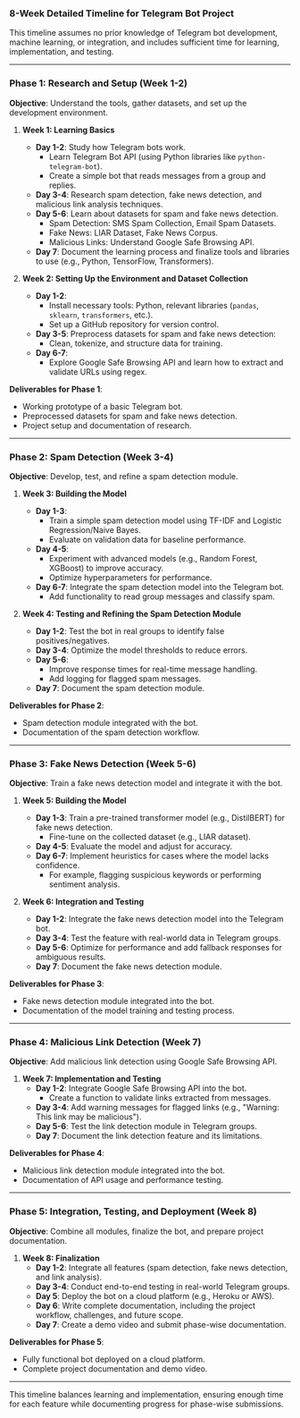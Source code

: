 ### **8-Week Detailed Timeline for Telegram Bot Project**

This timeline assumes no prior knowledge of Telegram bot development, machine learning, or integration, and includes sufficient time for learning, implementation, and testing.

---

### **Phase 1: Research and Setup (Week 1-2)**

**Objective**: Understand the tools, gather datasets, and set up the development environment.

1. **Week 1: Learning Basics**
    
    - **Day 1-2**: Study how Telegram bots work.
        - Learn Telegram Bot API (using Python libraries like `python-telegram-bot`).
        - Create a simple bot that reads messages from a group and replies.
    - **Day 3-4**: Research spam detection, fake news detection, and malicious link analysis techniques.
    - **Day 5-6**: Learn about datasets for spam and fake news detection.
        - Spam Detection: SMS Spam Collection, Email Spam Datasets.
        - Fake News: LIAR Dataset, Fake News Corpus.
        - Malicious Links: Understand Google Safe Browsing API.
    - **Day 7**: Document the learning process and finalize tools and libraries to use (e.g., Python, TensorFlow, Transformers).
2. **Week 2: Setting Up the Environment and Dataset Collection**
    
    - **Day 1-2**:
        - Install necessary tools: Python, relevant libraries (`pandas`, `sklearn`, `transformers`, etc.).
        - Set up a GitHub repository for version control.
    - **Day 3-5**: Preprocess datasets for spam and fake news detection:
        - Clean, tokenize, and structure data for training.
    - **Day 6-7**:
        - Explore Google Safe Browsing API and learn how to extract and validate URLs using regex.

**Deliverables for Phase 1**:

- Working prototype of a basic Telegram bot.
- Preprocessed datasets for spam and fake news detection.
- Project setup and documentation of research.

---

### **Phase 2: Spam Detection (Week 3-4)**

**Objective**: Develop, test, and refine a spam detection module.

1. **Week 3: Building the Model**
    
    - **Day 1-3**:
        - Train a simple spam detection model using TF-IDF and Logistic Regression/Naive Bayes.
        - Evaluate on validation data for baseline performance.
    - **Day 4-5**:
        - Experiment with advanced models (e.g., Random Forest, XGBoost) to improve accuracy.
        - Optimize hyperparameters for performance.
    - **Day 6-7**: Integrate the spam detection model into the Telegram bot.
        - Add functionality to read group messages and classify spam.
2. **Week 4: Testing and Refining the Spam Detection Module**
    
    - **Day 1-2**: Test the bot in real groups to identify false positives/negatives.
    - **Day 3-4**: Optimize the model thresholds to reduce errors.
    - **Day 5-6**:
        - Improve response times for real-time message handling.
        - Add logging for flagged spam messages.
    - **Day 7**: Document the spam detection module.

**Deliverables for Phase 2**:

- Spam detection module integrated with the bot.
- Documentation of the spam detection workflow.

---

### **Phase 3: Fake News Detection (Week 5-6)**

**Objective**: Train a fake news detection model and integrate it with the bot.

1. **Week 5: Building the Model**
    
    - **Day 1-3**: Train a pre-trained transformer model (e.g., DistilBERT) for fake news detection.
        - Fine-tune on the collected dataset (e.g., LIAR dataset).
    - **Day 4-5**: Evaluate the model and adjust for accuracy.
    - **Day 6-7**: Implement heuristics for cases where the model lacks confidence.
        - For example, flagging suspicious keywords or performing sentiment analysis.
2. **Week 6: Integration and Testing**
    
    - **Day 1-2**: Integrate the fake news detection model into the Telegram bot.
    - **Day 3-4**: Test the feature with real-world data in Telegram groups.
    - **Day 5-6**: Optimize for performance and add fallback responses for ambiguous results.
    - **Day 7**: Document the fake news detection module.

**Deliverables for Phase 3**:

- Fake news detection module integrated into the bot.
- Documentation of the model training and testing process.

---

### **Phase 4: Malicious Link Detection (Week 7)**

**Objective**: Add malicious link detection using Google Safe Browsing API.

1. **Week 7: Implementation and Testing**
    - **Day 1-2**: Integrate Google Safe Browsing API into the bot.
        - Create a function to validate links extracted from messages.
    - **Day 3-4**: Add warning messages for flagged links (e.g., "Warning: This link may be malicious").
    - **Day 5-6**: Test the link detection module in Telegram groups.
    - **Day 7**: Document the link detection feature and its limitations.

**Deliverables for Phase 4**:

- Malicious link detection module integrated into the bot.
- Documentation of API usage and performance testing.

---

### **Phase 5: Integration, Testing, and Deployment (Week 8)**

**Objective**: Combine all modules, finalize the bot, and prepare project documentation.

1. **Week 8: Finalization**
    - **Day 1-2**: Integrate all features (spam detection, fake news detection, and link analysis).
    - **Day 3-4**: Conduct end-to-end testing in real-world Telegram groups.
    - **Day 5**: Deploy the bot on a cloud platform (e.g., Heroku or AWS).
    - **Day 6**: Write complete documentation, including the project workflow, challenges, and future scope.
    - **Day 7**: Create a demo video and submit phase-wise documentation.

**Deliverables for Phase 5**:

- Fully functional bot deployed on a cloud platform.
- Complete project documentation and demo video.

---

This timeline balances learning and implementation, ensuring enough time for each feature while documenting progress for phase-wise submissions.